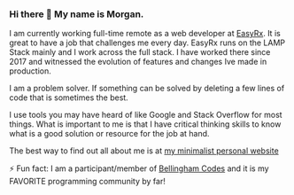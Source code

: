 ### Hi there 👋 My name is Morgan.

I am currently working full-time remote as a web developer at [EasyRx](https://easyrxcloud.com). It is great to have a job that challenges me every day. EasyRx runs on the LAMP Stack mainly and I work across the full stack. I have worked there since 2017 and witnessed the evolution of features and changes Ive made in production. 
 
I am a problem solver. If something can be solved by deleting a few lines of code that is sometimes the best.

I use tools you may have heard of like Google and Stack Overflow for most things. What is important to me is that I have critical thinking skills to know what is a good solution or resource for the job at hand.

The best way to find out all about me is at [my minimalist personal website](https://morganwebdev.com) 

⚡ Fun fact: I am a participant/member of [Bellingham Codes](https://bellingham.codes) and it is my FAVORITE programming community by far!
